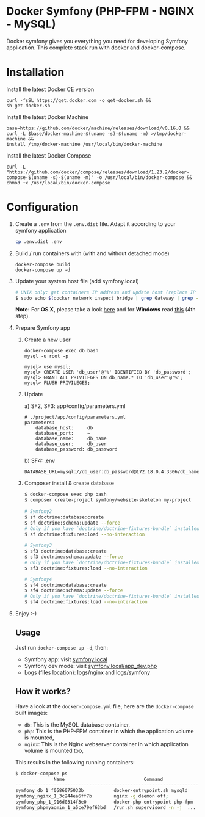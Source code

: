 # Docker Symfony (PHP-FPM - NGINX - MySQL)

Docker symfony gives you everything you need for developing Symfony application. This complete stack run with docker and docker-compose.

# Installation

Install the latest Docker CE version
```
curl -fsSL https://get.docker.com -o get-docker.sh &&
sh get-docker.sh
```

Install the latest Docker Machine
```
base=https://github.com/docker/machine/releases/download/v0.16.0 &&
curl -L $base/docker-machine-$(uname -s)-$(uname -m) >/tmp/docker-machine &&
install /tmp/docker-machine /usr/local/bin/docker-machine
```

Install the latest Docker Compose

```
curl -L "https://github.com/docker/compose/releases/download/1.23.2/docker-compose-$(uname -s)-$(uname -m)" -o /usr/local/bin/docker-compose && chmod +x /usr/local/bin/docker-compose
```

# Configuration
1. Create a `.env` from the `.env.dist` file. Adapt it according to your symfony application

    ```bash
    cp .env.dist .env
    ```

2. Build / run containers with (with and without detached mode)
    ```
    docker-compose build
    docker-compose up -d
    ```

3. Update your system host file (add symfony.local)
   ```bash
   # UNIX only: get containers IP address and update host (replace IP according to your configuration) (on Windows, edit C:\Windows\System32\drivers\etc\hosts)
   $ sudo echo $(docker network inspect bridge | grep Gateway | grep -o -E '[0-9\.]+') "symfony.local" >> /etc/hosts
   ```
   
   **Note:** For **OS X**, please take a look [here](https://docs.docker.com/docker-for-mac/networking/) and for **Windows** read [this](https://docs.docker.com/docker-for-windows/#/step-4-explore-the-application-and-run-examples) (4th step).
   
4. Prepare Symfony app
    
    1. Create a new user
        ```
        docker-compose exec db bash
        mysql -u root -p
        
        mysql> use mysql;
        mysql> CREATE USER 'db_user'@'%' IDENTIFIED BY 'db_password';
        mysql> GRANT ALL PRIVILEGES ON db_name.* TO 'db_user'@'%';
        mysql> FLUSH PRIVILEGES;
        ```
    2. Update
  
        a) SF2, SF3: app/config/parameters.yml
          
        ```
        # ./project/app/config/parameters.yml
        parameters:
            database_host:     db
            database_port:     ~
            database_name:     db_name
            database_user:     db_user
            database_password: db_password
        ```
    
        b) SF4: .env
        ```
        DATABASE_URL=mysql://db_user:db_password@172.18.0.4:3306/db_name
        ```
    3. Composer install & create database
        ```bash
        $ docker-compose exec php bash
        $ composer create-project symfony/website-skeleton my-project
            
        # Symfony2
        $ sf doctrine:database:create
        $ sf doctrine:schema:update --force
        # Only if you have `doctrine/doctrine-fixtures-bundle` installed
        $ sf doctrine:fixtures:load --no-interaction
            
        # Symfony3
        $ sf3 doctrine:database:create
        $ sf3 doctrine:schema:update --force
        # Only if you have `doctrine/doctrine-fixtures-bundle` installed
        $ sf3 doctrine:fixtures:load --no-interaction
    
        # Symfony4
        $ sf4 doctrine:database:create
        $ sf4 doctrine:schema:update --force
        # Only if you have `doctrine/doctrine-fixtures-bundle` installed
        $ sf4 doctrine:fixtures:load --no-interaction
        ```
5. Enjoy :-)
    
    ## Usage
    
    Just run `docker-compose up -d`, then:
    
    * Symfony app: visit [symfony.local](http://symfony.local)  
    * Symfony dev mode: visit [symfony.local/app_dev.php](http://symfony.local/app_dev.php)  
    * Logs (files location): logs/nginx and logs/symfony
    
    ## How it works?
    
    Have a look at the `docker-compose.yml` file, here are the `docker-compose` built images:
    
    * `db`: This is the MySQL database container,
    * `php`: This is the PHP-FPM container in which the application volume is mounted,
    * `nginx`: This is the Nginx webserver container in which application volume is mounted too,
    
    This results in the following running containers:
    
    ```bash
    $ docker-compose ps
                  Name                             Command               State                    Ports                  
    ---------------------------------------------------------------------------------------------------------------------
    symfony_db_1_f0586075033b           docker-entrypoint.sh mysqld      Up      0.0.0.0:3306->3306/tcp, 33060/tcp       
    symfony_nginx_1_3c244ea6ff7b        nginx -g daemon off;             Up      0.0.0.0:443->443/tcp, 0.0.0.0:80->80/tcp
    symfony_php_1_916d0314f3e0          docker-php-entrypoint php-fpm    Up      9000/tcp                                
    symfony_phpmyadmin_1_a5ce79ef63bd   /run.sh supervisord -n -j  ...   Up      0.0.0.0:8080->80/tcp, 9000/tcp 
    ```